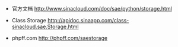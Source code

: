 - 官方文档
http://www.sinacloud.com/doc/sae/python/storage.html
- Class Storage
http://apidoc.sinaapp.com/class-sinacloud.sae.Storage.html

- phpff.com
http://phpff.com/saestorage
